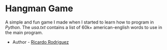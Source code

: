 # Hangman Game

A simple and fun game I made when I started to learn how to program in _Python_. The _usa.txt_ contains a list of 60k+ american-english words to use in the main program.

- Author - [Ricardo Rodriguez](https://github.com/ricardombrodriguez)

